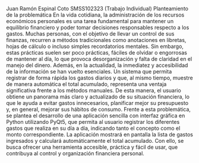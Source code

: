 Juan Ramón Espinal Coto SMSS102323 (Trabajo Individual)
Planteamiento de la problemática 
En la vida cotidiana, la administración de los recursos económicos personales es una tarea fundamental para mantener un equilibrio financiero y poder tomar decisiones responsables respecto a los gastos. Muchas personas, con el objetivo de llevar un control de sus finanzas, recurren a métodos tradicionales como anotaciones en libretas, hojas de cálculo o incluso simples recordatorios mentales. Sin embargo, estas prácticas suelen ser poco prácticas, fáciles de olvidar o engorrosas de mantener al día, lo que provoca desorganización y falta de claridad en el manejo del dinero.
Además, en la actualidad, la inmediatez y accesibilidad de la información se han vuelto esenciales. Un sistema que permita registrar de forma rápida los gastos diarios y que, al mismo tiempo, muestre de manera automática el total acumulado, representa una ventaja significativa frente a los métodos manuales. De esta manera, el usuario obtiene un panorama más claro y actualizado de su situación financiera, lo que le ayuda a evitar gastos innecesarios, planificar mejor su presupuesto y, en general, mejorar sus hábitos de consumo.
Frente a esta problemática, se plantea el desarrollo de una aplicación sencilla con interfaz gráfica en Python utilizando PyQt5, que permita al usuario registrar los diferentes gastos que realiza en su día a día, indicando tanto el concepto como el monto correspondiente. La aplicación mostrará en pantalla la lista de gastos ingresados y calculará automáticamente el total acumulado. Con ello, se busca ofrecer una herramienta accesible, práctica y fácil de usar, que contribuya al control y organización financiera personal.
